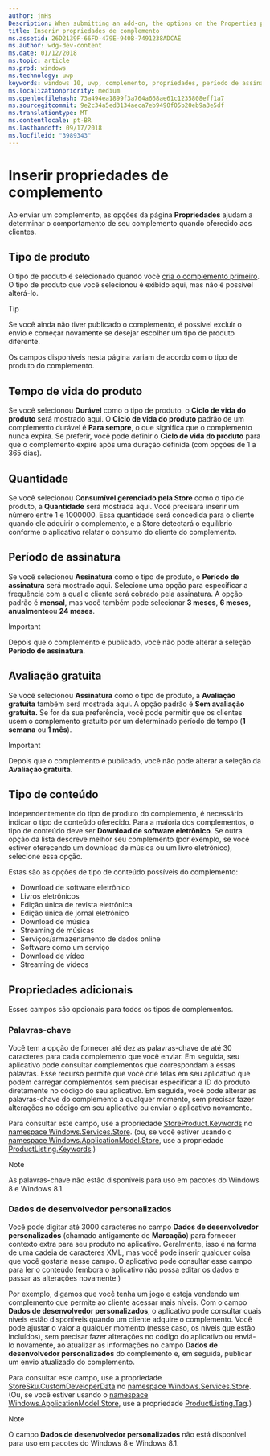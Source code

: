 ```yaml
---
author: jnHs
Description: When submitting an add-on, the options on the Properties page help determine the behavior of your add-on when offered to customers.
title: Inserir propriedades de complemento
ms.assetid: 26D2139F-66FD-479E-940B-7491238ADCAE
ms.author: wdg-dev-content
ms.date: 01/12/2018
ms.topic: article
ms.prod: windows
ms.technology: uwp
keywords: windows 10, uwp, complemento, propriedades, período de assinatura, duração de produto, tipo de conteúdo, cra, compra realizada em aplicativo, produto no aplicativo
ms.localizationpriority: medium
ms.openlocfilehash: 73a494ea1899f3a764a668ae61c1235808eff1a7
ms.sourcegitcommit: 9e2c34a5ed3134aeca7eb9490f05b20eb9a3e5df
ms.translationtype: MT
ms.contentlocale: pt-BR
ms.lasthandoff: 09/17/2018
ms.locfileid: "3989343"
---
```

# <a name="enter-add-on-properties"></a>Inserir propriedades de complemento


Ao enviar um complemento, as opções da página **Propriedades** ajudam a determinar o comportamento de seu complemento quando oferecido aos clientes.

## <a name="product-type"></a>Tipo de produto

O tipo de produto é selecionado quando você [cria o complemento primeiro](set-your-add-on-product-id.md). O tipo de produto que você selecionou é exibido aqui, mas não é possível alterá-lo.

> [!TIP]
> Se você ainda não tiver publicado o complemento, é possível excluir o envio e começar novamente se desejar escolher um tipo de produto diferente.

Os campos disponíveis nesta página variam de acordo com o tipo de produto do complemento.


## <a name="product-lifetime"></a>Tempo de vida do produto

Se você selecionou **Durável** como o tipo de produto, o **Ciclo de vida do produto** será mostrado aqui. O **Ciclo de vida do produto** padrão de um complemento durável é **Para sempre**, o que significa que o complemento nunca expira. Se preferir, você pode definir o **Ciclo de vida do produto** para que o complemento expire após uma duração definida (com opções de 1 a 365 dias).


## <a name="quantity"></a>Quantidade

Se você selecionou **Consumível gerenciado pela Store** como o tipo de produto, a **Quantidade** será mostrada aqui. Você precisará inserir um número entre 1 e 1000000. Essa quantidade será concedida para o cliente quando ele adquirir o complemento, e a Store detectará o equilíbrio conforme o aplicativo relatar o consumo do cliente do complemento.


## <a name="subscription-period"></a>Período de assinatura

Se você selecionou **Assinatura** como o tipo de produto, o **Período de assinatura** será mostrado aqui. Selecione uma opção para especificar a frequência com a qual o cliente será cobrado pela assinatura. A opção padrão é **mensal**, mas você também pode selecionar **3 meses**, **6 meses**, **anualmente**ou **24 meses**.

> [!IMPORTANT]
> Depois que o complemento é publicado, você não pode alterar a seleção **Período de assinatura**.


## <a name="free-trial"></a>Avaliação gratuita

Se você selecionou **Assinatura** como o tipo de produto, a **Avaliação gratuita** também será mostrada aqui. A opção padrão é **Sem avaliação gratuita.** Se for da sua preferência, você pode permitir que os clientes usem o complemento gratuito por um determinado período de tempo (**1 semana** ou **1 mês**). 

> [!IMPORTANT]
> Depois que o complemento é publicado, você não pode alterar a seleção da **Avaliação gratuita**.


## <a name="content-type"></a>Tipo de conteúdo

Independentemente do tipo de produto do complemento, é necessário indicar o tipo de conteúdo oferecido. Para a maioria dos complementos, o tipo de conteúdo deve ser **Download de software eletrônico**. Se outra opção da lista descreve melhor seu complemento (por exemplo, se você estiver oferecendo um download de música ou um livro eletrônico), selecione essa opção.

Estas são as opções de tipo de conteúdo possíveis do complemento:

-   Download de software eletrônico
-   Livros eletrônicos
-   Edição única de revista eletrônica
-   Edição única de jornal eletrônico
-   Download de música
-   Streaming de músicas
-   Serviços/armazenamento de dados online
-   Software como um serviço
-   Download de vídeo
-   Streaming de vídeos


## <a name="additional-properties"></a>Propriedades adicionais

Esses campos são opcionais para todos os tipos de complementos.

<span id="keywords" />

### <a name="keywords"></a>Palavras-chave

Você tem a opção de fornecer até dez as palavras-chave de até 30 caracteres para cada complemento que você enviar. Em seguida, seu aplicativo pode consultar complementos que correspondam a essas palavras. Esse recurso permite que você crie telas em seu aplicativo que podem carregar complementos sem precisar especificar a ID do produto diretamente no código do seu aplicativo. Em seguida, você pode alterar as palavras-chave do complemento a qualquer momento, sem precisar fazer alterações no código em seu aplicativo ou enviar o aplicativo novamente.

Para consultar este campo, use a propriedade [StoreProduct.Keywords](https://docs.microsoft.com/uwp/api/windows.services.store.storeproduct.Keywords) no [namespace Windows.Services.Store](https://docs.microsoft.com/uwp/api/Windows.Services.Store). (ou, se você estiver usando o [namespace Windows.ApplicationModel.Store](https://docs.microsoft.com/uwp/api/Windows.ApplicationModel.Store), use a propriedade [ProductListing.Keywords](https://docs.microsoft.com/uwp/api/windows.applicationmodel.store.productlisting.Keywords).)

> [!NOTE]
> As palavras-chave não estão disponíveis para uso em pacotes do Windows 8 e Windows 8.1.

<span id="custom-developer-data" />

### <a name="custom-developer-data"></a>Dados de desenvolvedor personalizados

Você pode digitar até 3000 caracteres no campo **Dados de desenvolvedor personalizados** (chamado antigamente de **Marcação**) para fornecer contexto extra para seu produto no aplicativo. Geralmente, isso é na forma de uma cadeia de caracteres XML, mas você pode inserir qualquer coisa que você gostaria nesse campo. O aplicativo pode consultar esse campo para ler o conteúdo (embora o aplicativo não possa editar os dados e passar as alterações novamente.)

Por exemplo, digamos que você tenha um jogo e esteja vendendo um complemento que permite ao cliente acessar mais níveis. Com o campo **Dados de desenvolvedor personalizados**, o aplicativo pode consultar quais níveis estão disponíveis quando um cliente adquire o complemento. Você pode ajustar o valor a qualquer momento (nesse caso, os níveis que estão incluídos), sem precisar fazer alterações no código do aplicativo ou enviá-lo novamente, ao atualizar as informações no campo **Dados de desenvolvedor personalizados** do complemento e, em seguida, publicar um envio atualizado do complemento.

Para consultar este campo, use a propriedade [StoreSku.CustomDeveloperData](https://docs.microsoft.com/uwp/api/windows.services.store.storesku.customdeveloperdata#Windows_Services_Store_StoreSku_CustomDeveloperData) no [namespace Windows.Services.Store](https://docs.microsoft.com/uwp/api/Windows.Services.Store). (Ou, se você estiver usando o [namespace Windows.ApplicationModel.Store](https://docs.microsoft.com/uwp/api/Windows.ApplicationModel.Store), use a propriedade [ProductListing.Tag](https://docs.microsoft.com/uwp/api/windows.applicationmodel.store.productlisting.tag#Windows_ApplicationModel_Store_ProductListing_Tag).)

> [!NOTE]
> O campo **Dados de desenvolvedor personalizados** não está disponível para uso em pacotes do Windows 8 e Windows 8.1.

 

 

 
